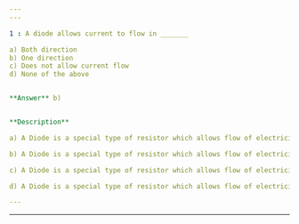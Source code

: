 ```yaml
---
---

1 : A diode allows current to flow in _______

a) Both direction  
b) One direction  
c) Does not allow current flow  
d) None of the above  


**Answer** b) 


**Description**

a) A Diode is a special type of resistor which allows flow of electricity in one direction. So in one direction the resistance is Zero. In other direction the Resistance will be Infinite theoretically. It behaves like a valve.    

b) A Diode is a special type of resistor which allows flow of electricity in one direction. So in one direction the resistance is Zero. In other direction the Resistance will be Infinite theoretically. It behaves like a valve.

c) A Diode is a special type of resistor which allows flow of electricity in one direction. So in one direction the resistance is Zero. In other direction the Resistance will be Infinite theoretically. It behaves like a valve.

d) A Diode is a special type of resistor which allows flow of electricity in one direction. So in one direction the resistance is Zero. In other direction the Resistance will be Infinite theoretically. It behaves like a valve.

---
```

---
